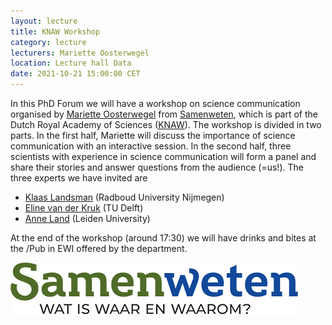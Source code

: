 ```yaml
---
layout: lecture
title: KNAW Workshop
category: lecture
lecturers: Mariette Oosterwegel
location: Lecture hall Data
date: 2021-10-21 15:00:00 CET
---
```


In this PhD Forum we will have a workshop on science communication organised by [Mariette Oosterwegel](https://samenweten.nl/en/2021/09/nog-een-bericht/) from [Samenweten](https://samenweten.nl/en/), which is part of the Dutch Royal Academy of Sciences ([KNAW](https://www.knaw.nl/en?set_language=en)). The workshop is divided in two parts. In the first half, Mariette will discuss the importance of science communication with an interactive session. In the second half, three scientists with experience in science communication will form a panel and share their stories and answer questions from the audience (=us!). The three experts we have invited are
- [Klaas Landsman](https://www.math.ru.nl/~landsman/) (Radboud University Nijmegen)
- [Eline van der Kruk](https://elinevanderkruk.com) (TU Delft)
- [Anne Land](https://www.universiteitleiden.nl/medewerkers/anne-land-zandstra#tab-1) (Leiden University)

At the end of the workshop (around 17:30) we will have drinks and bites at the /Pub in EWI offered by the department. 

![Samenweten](/images/samenweten.png)
